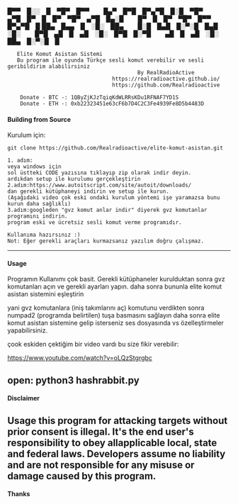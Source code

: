 
<p align="center">

█▀▀ █░░ █ ▀█▀ █▀▀   █▄▀ █▀█ █▀▄▀█ █░█ ▀█▀   ▄▀█ █▀ █ █▀ ▀█▀ ▄▀█ █▄░█   █▀ █ █▀ ▀█▀ █▀▀ █▀▄▀█ █
██▄ █▄▄ █ ░█░ ██▄   █░█ █▄█ █░▀░█ █▄█ ░█░   █▀█ ▄█ █ ▄█ ░█░ █▀█ █░▀█   ▄█ █ ▄█ ░█░ ██▄ █░▀░█ █
 

       Elite Komut Asistan Sistemi
	   Bu program ile oyunda Türkçe sesli komut verebilir ve sesli geribildirim alabilirsiniz
                                             By RealRadioActive           
                                     https://realradioactive.github.io/ 
                                     https://github.com/Realradioactive
		
		Donate - BTC -: 1QByZjKJzTqiqKdWLRRsKDu1RFNAF7YD1S 
		Donate - ETH -: 0xb22323451e63cF6b7D4C2C3Fe4939Fe8D5b4483D 									 
</p>



#### Building from Source

Kurulum için:


```
git clone https://github.com/Realradioactive/elite-komut-asistan.git

1. adım: 
veya windows için 
sol üstteki CODE yazısına tıklayıp zip olarak indir deyin.
ardıkdan setup ile kurulumu gerçekleştirin
2.adım:https://www.autoitscript.com/site/autoit/downloads/ 
dan gerekli kütüphaneyi indirin ve setup ile kurun. 
(Aşağıdaki video çok eski ondaki kurulum yöntemi işe yaramazsa bunu kurun daha sağlıklı)
3.adım:googleden "gvz komut anlar indir" diyerek gvz komutanlar programını indirin.
program eski ve ücretsiz sesli komut verme programıdır.

Kullanıma hazırsınız :)
Not: Eğer gerekli araçları kurmazsanız yazılım doğru çalışmaz. 

```

---

#### Usage



Programın Kullanımı çok basit.
Gerekli kütüphaneler kurulduktan sonra gvz komutanları açın ve gerekli ayarları yapın.
daha sonra bununla elite komut asistan sistemini eşleştirin

yani gvz komutanlara (iniş takımlarını aç) komutunu verdikten sonra numpad2 (programda belirtilen) 
tuşa basmasını sağlayın daha sonra elite komut asistan sistemine gelip isterseniz ses dosyasında vs 
özelleştirmeler yapabilirsiniz.

çook eskiden çektiğim bir video vardı bu size fikir verebilir:

https://www.youtube.com/watch?v=oLQzStgrgbc

open:
python3 hashrabbit.py
---

#### Disclaimer

Usage this program for attacking targets without prior consent is illegal. It's the end user's responsibility to obey allapplicable local, state and federal laws. Developers assume no liability and are not responsible for any misuse or damage caused by this program.
---

#### Thanks


